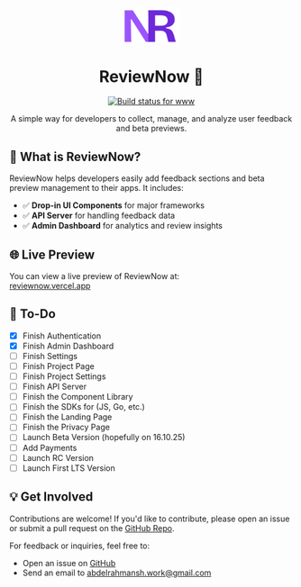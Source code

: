 <div align="center">
  <img src="./logo.png" alt="ReviewNow Logo" width="100px"/>
  <h1>ReviewNow 🚀</h1>
</div>

<p align="center">
  <a href="https://github.com/solo-fox/reviewnow/actions/workflows/apps-web.yml">
    <img src="https://github.com/solo-fox/reviewnow/actions/workflows/apps-web.yml/badge.svg?branch=dev" alt="Build status for www" />
  </a>
</p>

<p align="center">
  A simple way for developers to collect, manage, and analyze user feedback and beta previews.
</p>

## 📌 What is ReviewNow?

ReviewNow helps developers easily add feedback sections and beta preview management to their apps. It includes:

- ✅ **Drop-in UI Components** for major frameworks
- ✅ **API Server** for handling feedback data
- ✅ **Admin Dashboard** for analytics and review insights

## 🌐 Live Preview

You can view a live preview of ReviewNow at:  
[reviewnow.vercel.app](https://reviewnow.vercel.app)

## 📝 To-Do

- [x] Finish Authentication
- [x] Finish Admin Dashboard
- [ ] Finish Settings
- [ ] Finish Project Page
- [ ] Finish Project Settings
- [ ] Finish API Server
- [ ] Finish the Component Library
- [ ] Finish the SDKs for (JS, Go, etc.)
- [ ] Finish the Landing Page
- [ ] Finish the Privacy Page
- [ ] Launch Beta Version (hopefully on 16.10.25)
- [ ] Add Payments
- [ ] Launch RC Version
- [ ] Launch First LTS Version

## 💡 Get Involved

Contributions are welcome! If you'd like to contribute, please open an issue or submit a pull request on the [GitHub Repo](https://github.com/solo-fox/reviewnow).

For feedback or inquiries, feel free to:

- Open an issue on [GitHub](https://github.com/your-org/reviewnow/issues)
- Send an email to [abdelrahmansh.work@gmail.com](mailto:abdelrahmansh.work@gmail.com)
